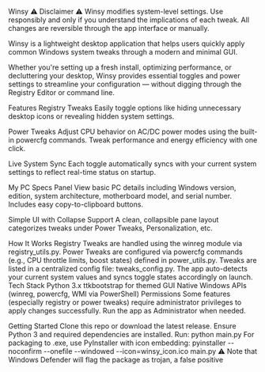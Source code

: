 Winsy
⚠️ Disclaimer ⚠️
Winsy modifies system-level settings. Use responsibly and only if you understand the implications of each tweak. All changes are reversible through the app interface or manually.

Winsy is a lightweight desktop application that helps users quickly apply common Windows system tweaks through a modern and minimal GUI.

Whether you're setting up a fresh install, optimizing performance, or decluttering your desktop, Winsy provides essential toggles and power settings to streamline your configuration — without digging through the Registry Editor or command line.

Features
Registry Tweaks
Easily toggle options like hiding unnecessary desktop icons or revealing hidden system settings.

Power Tweaks
Adjust CPU behavior on AC/DC power modes using the built-in powercfg commands. Tweak performance and energy efficiency with one click.

Live System Sync
Each toggle automatically syncs with your current system settings to reflect real-time status on startup.

My PC Specs Panel
View basic PC details including Windows version, edition, system architecture, motherboard model, and serial number. Includes easy copy-to-clipboard buttons.

Simple UI with Collapse Support
A clean, collapsible pane layout categorizes tweaks under Power Tweaks, Personalization, etc.

How It Works
Registry Tweaks are handled using the winreg module via registry_utils.py.
Power Tweaks are configured via powercfg commands (e.g., CPU throttle limits, boost states) defined in power_utils.py.
Tweaks are listed in a centralized config file: tweaks_config.py.
The app auto-detects your current system values and syncs toggle states accordingly on launch.
Tech Stack
Python 3.x
ttkbootstrap for themed GUI
Native Windows APIs (winreg, powercfg, WMI via PowerShell)
Permissions
Some features (especially registry or power tweaks) require administrator privileges to apply changes successfully. Run the app as Administrator when needed.

Getting Started
Clone this repo or download the latest release.
Ensure Python 3 and required dependencies are installed.
Run:
python main.py
For packaging to .exe, use PyInstaller with icon embedding:
pyinstaller --noconfirm --onefile --windowed --icon=winsy_icon.ico main.py
⚠️ Note that Windows Defender will flag the package as trojan, a false positive
